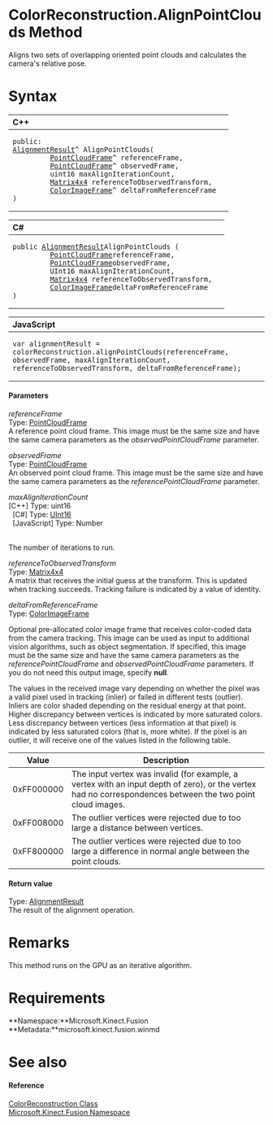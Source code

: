 ColorReconstruction.AlignPointClouds Method  
===========================================  

Aligns two sets of overlapping oriented point clouds and calculates the camera's relative pose. <span id="syntaxSection"></span>

Syntax  
======  

<table>
<colgroup>
<col width="100%" />
</colgroup>
<thead>
<tr class="header">
<th align="left">C++</th>
</tr>
</thead>
<tbody>
<tr class="odd">
<td align="left"><pre><code>public:  
<a href="../../AlignmentResult_Class.md">AlignmentResult</a>^ AlignPointClouds(  
         <a href="../../PointCloudFrame_Class.md">PointCloudFrame</a>^ referenceFrame,  
         <a href="../../PointCloudFrame_Class.md">PointCloudFrame</a>^ observedFrame,  
         uint16 maxAlignIterationCount,  
         <a href="../../Matrix4x4_Structure.md">Matrix4x4</a> referenceToObservedTransform,  
         <a href="../../ColorImageFrame_Class.md">ColorImageFrame</a>^ deltaFromReferenceFrame  
)</code></pre></td>
</tr>
</tbody>
</table>

<table>
<colgroup>
<col width="100%" />
</colgroup>
<thead>
<tr class="header">
<th align="left">C#</th>
</tr>
</thead>
<tbody>
<tr class="odd">
<td align="left"><pre><code>public <a href="../../AlignmentResult_Class.md">AlignmentResult</a>AlignPointClouds (  
         <a href="../../PointCloudFrame_Class.md">PointCloudFrame</a>referenceFrame,  
         <a href="../../PointCloudFrame_Class.md">PointCloudFrame</a>observedFrame,  
         UInt16 maxAlignIterationCount,  
         <a href="../../Matrix4x4_Structure.md">Matrix4x4</a> referenceToObservedTransform,  
         <a href="../../ColorImageFrame_Class.md">ColorImageFrame</a>deltaFromReferenceFrame  
)</code></pre></td>
</tr>
</tbody>
</table>

<table>
<colgroup>
<col width="100%" />
</colgroup>
<thead>
<tr class="header">
<th align="left">JavaScript</th>
</tr>
</thead>
<tbody>
<tr class="odd">
<td align="left"><pre><code>var alignmentResult = colorReconstruction.alignPointClouds(referenceFrame, observedFrame, maxAlignIterationCount, referenceToObservedTransform, deltaFromReferenceFrame);</code></pre></td>
</tr>
</tbody>
</table>

<span id="ID4EG"></span>
#### Parameters  

*referenceFrame*    
Type: [PointCloudFrame](../../PointCloudFrame_Class.md)  
 A reference point cloud frame. This image must be the same size and have the same camera parameters as the *observedPointCloudFrame* parameter.  

*observedFrame*    
Type: [PointCloudFrame](../../PointCloudFrame_Class.md)  
 An observed point cloud frame. This image must be the same size and have the same camera parameters as the *referencePointCloudFrame* parameter.  

*maxAlignIterationCount*    
[C++] Type: uint16  
  [C\#] Type: [UInt16](http://msdn.microsoft.com/en-us/library/system.uint16.aspx)  
  [JavaScript] Type: Number  
   

The number of iterations to run.  

*referenceToObservedTransform*    
Type: [Matrix4x4](../../Matrix4x4_Structure.md)  
 A matrix that receives the initial guess at the transform. This is updated when tracking succeeds. Tracking failure is indicated by a value of identity.  

*deltaFromReferenceFrame*    
Type: [ColorImageFrame](../../ColorImageFrame_Class.md)  

Optional pre-allocated color image frame that receives color-coded data from the camera tracking. This image can be used as input to additional vision algorithms, such as object segmentation. If specified, this image must be the same size and have the same camera parameters as the *referencePointCloudFrame* and *observedPointCloudFrame* parameters. If you do not need this output image, specify **null**.  

The values in the received image vary depending on whether the pixel was a valid pixel used in tracking (inlier) or failed in different tests (outlier). Inliers are color shaded depending on the residual energy at that point. Higher discrepancy between vertices is indicated by more saturated colors. Less discrepancy between vertices (less information at that pixel) is indicated by less saturated colors (that is, more white). If the pixel is an outlier, it will receive one of the values listed in the following table.  

| Value      | Description                                                                                                                                                |
|------------|------------------------------------------------------------------------------------------------------------------------------------------------------------|
| 0xFF000000 | The input vertex was invalid (for example, a vertex with an input depth of zero), or the vertex had no correspondences between the two point cloud images. |
| 0xFF008000 | The outlier vertices were rejected due to too large a distance between vertices.                                                                           |
| 0xFF800000 | The outlier vertices were rejected due to too large a difference in normal angle between the point clouds.                                                 |

<span id="ID4EP"></span>
#### Return value  

Type: [AlignmentResult](../../AlignmentResult_Class.md)  
The result of the alignment operation.  

<span id="remarks"></span>

Remarks  
=======  

This method runs on the GPU as an iterative algorithm.  

<span id="requirements"></span>

Requirements  
============  

**Namespace:**Microsoft.Kinect.Fusion  
**Metadata:**microsoft.kinect.fusion.winmd  

<span id="ID4EOD"></span>

See also  
========  

<span id="ID4EQD"></span>
#### Reference  

[ColorReconstruction Class](../../ColorReconstruction_Class.md)  
 [Microsoft.Kinect.Fusion Namespace](../../../Kinect.Fusion.md)  



<!--Please do not edit the data in the comment block below.-->
<!--
TOCTitle : AlignPointClouds Method
RLTitle : ColorReconstruction.AlignPointClouds Method
KeywordK : AlignPointClouds method
KeywordK : ColorReconstruction.AlignPointClouds method
KeywordF : Microsoft.Kinect.Fusion.ColorReconstruction.AlignPointClouds
KeywordF : ColorReconstruction.AlignPointClouds
KeywordF : AlignPointClouds
KeywordF : Microsoft.Kinect.Fusion.ColorReconstruction.AlignPointClouds(Microsoft.Kinect.Fusion.PointCloudFrame,Microsoft.Kinect.Fusion.PointCloudFrame,System.UInt16,Microsoft.Kinect.Fusion.Matrix4x4,Microsoft.Kinect.Fusion.ColorImageFrame)
KeywordA : M:Microsoft.Kinect.Fusion.ColorReconstruction.AlignPointClouds(Microsoft.Kinect.Fusion.PointCloudFrame,Microsoft.Kinect.Fusion.PointCloudFrame,System.UInt16,Microsoft.Kinect.Fusion.Matrix4x4,Microsoft.Kinect.Fusion.ColorImageFrame)
AssetID : M:Microsoft.Kinect.Fusion.ColorReconstruction.AlignPointClouds(Microsoft.Kinect.Fusion.PointCloudFrame,Microsoft.Kinect.Fusion.PointCloudFrame,System.UInt16,Microsoft.Kinect.Fusion.Matrix4x4,Microsoft.Kinect.Fusion.ColorImageFrame)
Locale : en-us
CommunityContent : 1
APIType : Managed
APILocation : microsoft.kinect.fusion.winmd
APIName : Microsoft.Kinect.Fusion.ColorReconstruction.AlignPointClouds
TargetOS : Windows
TopicType : kbSyntax
DevLang : VB
DevLang : CSharp
DevLang : JavaScript
DevLang : C++
DocSet : K4Wv2
ProjType : K4Wv2Proj
Technology : Kinect for Windows
Product : Kinect for Windows SDK v2
productversion : 20
-->
